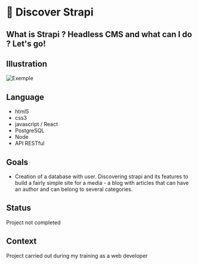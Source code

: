 # :rocket: Discover Strapi 

## What is Strapi ? Headless CMS and what can I do ? Let's go!

## Illustration
![Exemple]()

## Language
- html5
- css3
- javascript / React
- PostgreSQL
- Node
- API RESTful

## Goals 
- Creation of a database with user. Discovering strapi and its features to build a fairly simple site for a media - a blog with articles that can have an author and can belong to several categories.

## Status
Project not completed

## Context
Project carried out during my training as a web developer
